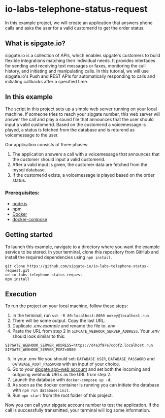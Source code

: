 # io-labs-telephone-status-request

In this example project, we will create an application that answers phone calls and asks the user for a valid customerid to get the order status.

## What is sipgate.io?

sipgate.io is a collection of APIs, which enables sipgate's customers to build flexible integrations matching their individual needs. It provides interfaces for sending and receiving text messages or faxes, monitoring the call history, and initiating and manipulating calls. In this tutorial, we will use sipgate.io's Push and REST APIs for automatically responding to calls and initiating callbacks after a specified time.

## In this example

The script in this project sets up a simple web server running on your local machine. If someone tries to reach your sipgate number, this web server will answer the call and play a sound file that announces that the user should input a valid customerid. Based on the customerid a voicemessage is played, a status is fetched from the database and is returend as voicemessage to the user.

Our application consists of three phases:

1. The application answers a call with a voicemessage that announces that the customer should input a valid customerid.
2. After a valid input is given, the customer data are fetched from the mysql database.
3. If the customerid exists, a voicemessage is played based on the order status.

### Prerequisites:

- [node.js](https://nodejs.org/en/)
- [npm](https://www.npmjs.com/)
- [Docker](https://docs.docker.com/get-docker/)
- [docker-compose](https://docs.docker.com/compose/install/)

## Getting started

To launch this example, navigate to a directory where you want the example service to be stored. In your terminal, clone this repository from GitHub and install the required dependencies using `npm install`.

```
git clone https://github.com/sipgate-io/io-labs-telephone-status-request.git
cd io-labs-telephone-status-request
npm install
```

## Execution

To run the project on your local machine, follow these steps:

1. In the terminal, run `ssh -R 80:localhost:8080 nokey@localhost.run`
2. There will be some output. Copy the last URL.
3. Duplicate _.env.example_ and rename the file to _.env_
4. Paste the URL from step 2 in `SIPGATE_WEBHOOK_SERVER_ADDRESS`. Your _.env_ should look similar to this:

```
SIPGATE_WEBHOOK_SERVER_ADDRESS=https://d4a3f97e7ccbf2.localhost.run
SIPGATE_WEBHOOK_SERVER_PORT=8080
```

5. In your .env file you should set: `DATABASE_USER`, `DATABASE_PASSWORD` and `DATABASE_ROOT_PASSWORD` with an input of your choice.
6. Go to your [sipgate app-web account](https://console.sipgate.com/webhooks/urls) and set both the incoming and outgoing webhook URLs as the URL from step 2.
7. Launch the database with `docker-compose up -d`.
8. As soon as the docker container is running you can initiate the database with `npm run database:init`.
9. Run `npm start` from the root folder of this project.

Now you can call your sipgate account number to test the application.
If the call is successfully transmitted, your terminal will log some information.
